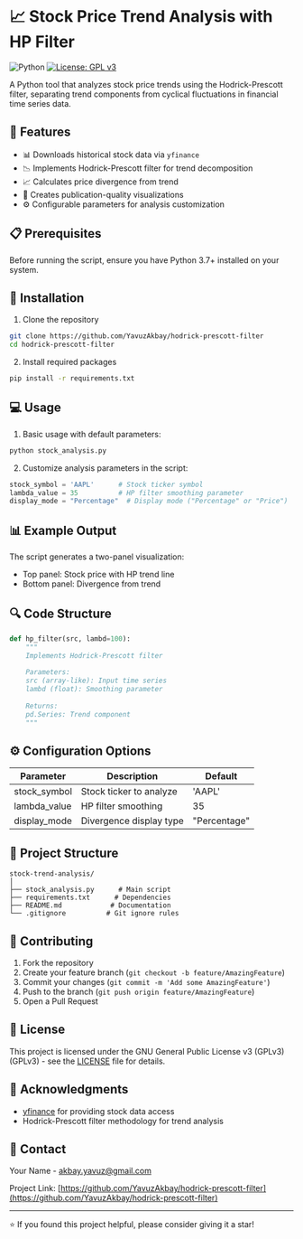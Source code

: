 # 📈 Stock Price Trend Analysis with HP Filter

![Python](https://img.shields.io/badge/Python-3.7%2B-blue)
[![License: GPL v3](https://img.shields.io/badge/License-GPLv3-blue.svg)](https://www.gnu.org/licenses/gpl-3.0)

A Python tool that analyzes stock price trends using the Hodrick-Prescott filter, separating trend components from cyclical fluctuations in financial time series data.

## 🚀 Features

- 📊 Downloads historical stock data via `yfinance`
- 📉 Implements Hodrick-Prescott filter for trend decomposition
- 📈 Calculates price divergence from trend
- 🎨 Creates publication-quality visualizations
- ⚙️ Configurable parameters for analysis customization

## 📋 Prerequisites

Before running the script, ensure you have Python 3.7+ installed on your system.

## 🔧 Installation

1. Clone the repository
```bash
git clone https://github.com/YavuzAkbay/hodrick-prescott-filter
cd hodrick-prescott-filter
```

2. Install required packages
```bash
pip install -r requirements.txt
```

## 💻 Usage

1. Basic usage with default parameters:
```python
python stock_analysis.py
```

2. Customize analysis parameters in the script:
```python
stock_symbol = 'AAPL'      # Stock ticker symbol
lambda_value = 35          # HP filter smoothing parameter
display_mode = "Percentage"  # Display mode ("Percentage" or "Price")
```

## 📊 Example Output

The script generates a two-panel visualization:
- Top panel: Stock price with HP trend line
- Bottom panel: Divergence from trend

## 🔍 Code Structure

```python
def hp_filter(src, lambd=100):
    """
    Implements Hodrick-Prescott filter
    
    Parameters:
    src (array-like): Input time series
    lambd (float): Smoothing parameter
    
    Returns:
    pd.Series: Trend component
    """
```

## ⚙️ Configuration Options

| Parameter | Description | Default |
|-----------|-------------|---------|
| stock_symbol | Stock ticker to analyze | 'AAPL' |
| lambda_value | HP filter smoothing | 35 |
| display_mode | Divergence display type | "Percentage" |

## 📁 Project Structure

```
stock-trend-analysis/
│
├── stock_analysis.py      # Main script
├── requirements.txt      # Dependencies
├── README.md            # Documentation
└── .gitignore          # Git ignore rules
```

## 🤝 Contributing

1. Fork the repository
2. Create your feature branch (`git checkout -b feature/AmazingFeature`)
3. Commit your changes (`git commit -m 'Add some AmazingFeature'`)
4. Push to the branch (`git push origin feature/AmazingFeature`)
5. Open a Pull Request

## 📝 License

This project is licensed under the GNU General Public License v3 (GPLv3) (GPLv3) - see the [LICENSE](LICENSE) file for details.

## 🙏 Acknowledgments

- [yfinance](https://github.com/ranaroussi/yfinance) for providing stock data access
- Hodrick-Prescott filter methodology for trend analysis

## 📧 Contact

Your Name - [akbay.yavuz@gmail.com](mailto:akbay.yavuz@gmail.com)

Project Link: [https://github.com/YavuzAkbay/hodrick-prescott-filter](https://github.com/YavuzAkbay/hodrick-prescott-filter)

---
⭐️ If you found this project helpful, please consider giving it a star!
